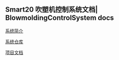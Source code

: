 ## Smart20 吹塑机控制系统文档| BlowmoldingControlSystem docs

[系统简介](source/docs/README.md)


[系统仓库](https://github.com/lybhb8/Smart20-BlowmoldingControlSystem)


[项目文档](https://smart20-docs.readthedocs.io/zh_CN/latest/)